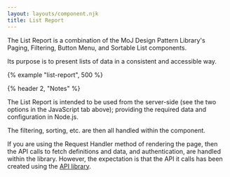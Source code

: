 ```yaml
---
layout: layouts/component.njk
title: List Report
---
```


The List Report is a combination of the MoJ Design Pattern Library's Paging, Filtering, Button Menu, and Sortable List components.

Its purpose is to present lists of data in a consistent and accessible way.

{% example "list-report", 500 %}

{% header 2, "Notes" %}

The List Report is intended to be used from the server-side (see the two options in the JavaScript tab above); providing the required data and configuration in Node.js.

The filtering, sorting, etc. are then all handled within the component.

If you are using the Request Handler method of rendering the page, then the API calls to fetch definitions and data, and authentication, are handled within the library. However, the expectation is that the API it calls has been created using the [API library](https://github.com/ministryofjustice/hmpps-digital-prison-reporting-lib).
